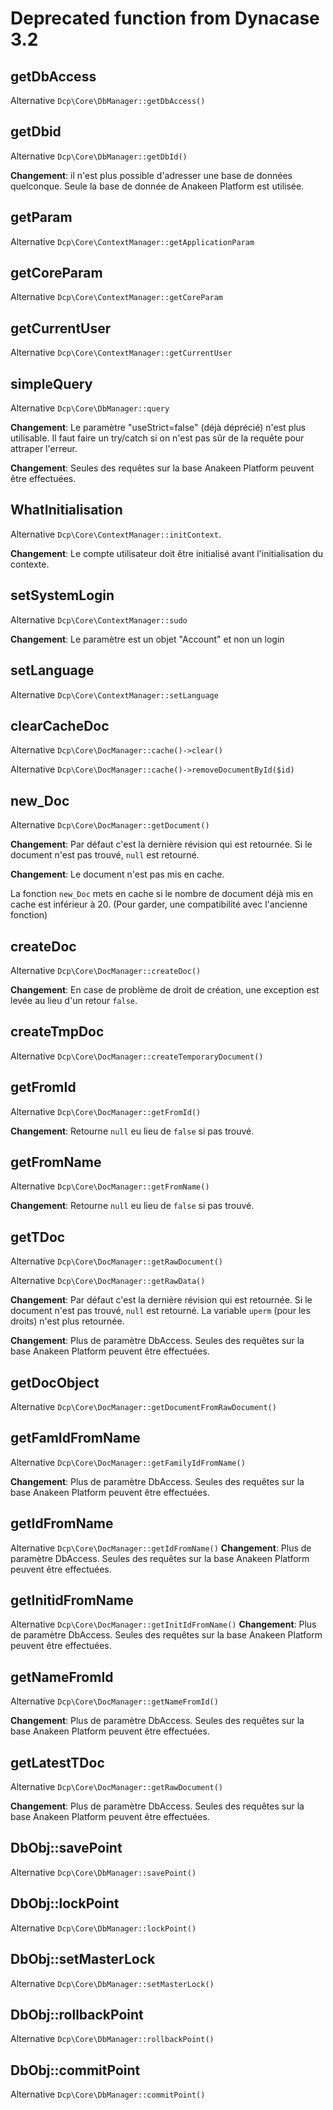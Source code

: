 # Deprecated function from Dynacase 3.2

## getDbAccess

Alternative `Dcp\Core\DbManager::getDbAccess()`

## getDbid

Alternative `Dcp\Core\DbManager::getDbId()`

**Changement**: il n'est plus possible d'adresser une base de données quelconque. Seule la base de donnée de Anakeen Platform est utilisée.


## getParam

Alternative `Dcp\Core\ContextManager::getApplicationParam`

## getCoreParam

Alternative `Dcp\Core\ContextManager::getCoreParam`
## getCurrentUser
Alternative `Dcp\Core\ContextManager::getCurrentUser`


## simpleQuery

Alternative `Dcp\Core\DbManager::query`

**Changement**: Le paramètre "useStrict=false" (déjà déprécié) n'est plus utilisable. Il faut faire un try/catch si on n'est pas sûr de la requête pour attraper l'erreur. 

**Changement**: Seules des requêtes sur la base Anakeen Platform peuvent être effectuées.

## WhatInitialisation

Alternative `Dcp\Core\ContextManager::initContext`.

**Changement**: Le compte utilisateur doit être initialisé avant l'initialisation du contexte.

## setSystemLogin

Alternative `Dcp\Core\ContextManager::sudo`

**Changement**: Le paramètre est un objet "Account" et non un login

## setLanguage

Alternative `Dcp\Core\ContextManager::setLanguage`

## clearCacheDoc

Alternative `Dcp\Core\DocManager::cache()->clear()`

Alternative `Dcp\Core\DocManager::cache()->removeDocumentById($id)`


## new_Doc

Alternative `Dcp\Core\DocManager::getDocument()`

**Changement**: Par défaut c'est la dernière révision qui est retournée. Si le document n'est pas trouvé, `null` est retourné.
 
**Changement**:  Le document n'est pas mis en cache.

La fonction `new_Doc` mets en cache si le nombre de document déjà mis en cache est inférieur à 20. (Pour garder, une compatibilité avec l'ancienne fonction)

## createDoc


Alternative `Dcp\Core\DocManager::createDoc()`


**Changement**: En case de problème de droit de création, une exception est levée au lieu d'un retour `false`.

## createTmpDoc

Alternative `Dcp\Core\DocManager::createTemporaryDocument()`

## getFromId

Alternative `Dcp\Core\DocManager::getFromId()`

**Changement**: Retourne `null` eu lieu de `false` si pas trouvé.

## getFromName
Alternative `Dcp\Core\DocManager::getFromName()`

**Changement**: Retourne `null` eu lieu de `false` si pas trouvé.
## getTDoc


Alternative `Dcp\Core\DocManager::getRawDocument()`


Alternative `Dcp\Core\DocManager::getRawData()`


**Changement**: Par défaut c'est la dernière révision qui est retournée. Si le document n'est pas trouvé, `null` est retourné.
La variable `uperm` (pour les droits) n'est plus retournée.


**Changement**: Plus de paramètre DbAccess. Seules des requêtes sur la base Anakeen Platform peuvent être effectuées.

## getDocObject


Alternative `Dcp\Core\DocManager::getDocumentFromRawDocument()`


## getFamIdFromName
Alternative `Dcp\Core\DocManager::getFamilyIdFromName()`

**Changement**: Plus de paramètre DbAccess. Seules des requêtes sur la base Anakeen Platform peuvent être effectuées.

## getIdFromName
Alternative `Dcp\Core\DocManager::getIdFromName()`
**Changement**: Plus de paramètre DbAccess. Seules des requêtes sur la base Anakeen Platform peuvent être effectuées.

## getInitidFromName
Alternative `Dcp\Core\DocManager::getInitIdFromName()`
**Changement**: Plus de paramètre DbAccess. Seules des requêtes sur la base Anakeen Platform peuvent être effectuées.

## getNameFromId
Alternative `Dcp\Core\DocManager::getNameFromId()`

**Changement**: Plus de paramètre DbAccess. Seules des requêtes sur la base Anakeen Platform peuvent être effectuées.

## getLatestTDoc

Alternative `Dcp\Core\DocManager::getRawDocument()`

**Changement**: Plus de paramètre DbAccess. Seules des requêtes sur la base Anakeen Platform peuvent être effectuées.

## DbObj::savePoint

Alternative `Dcp\Core\DbManager::savePoint()`

## DbObj::lockPoint

Alternative `Dcp\Core\DbManager::lockPoint()`

## DbObj::setMasterLock

Alternative `Dcp\Core\DbManager::setMasterLock()`

## DbObj::rollbackPoint

Alternative `Dcp\Core\DbManager::rollbackPoint()`

## DbObj::commitPoint

Alternative `Dcp\Core\DbManager::commitPoint()`
